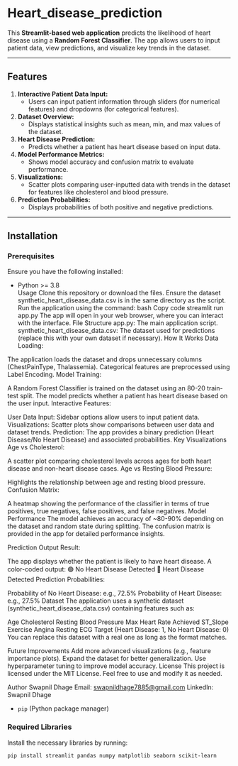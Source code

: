 # Heart_disease_prediction
  

This **Streamlit-based web application** predicts the likelihood of heart disease using a **Random Forest Classifier**. The app allows users to input patient data, view predictions, and visualize key trends in the dataset.  

---

## Features  

1. **Interactive Patient Data Input:**  
   - Users can input patient information through sliders (for numerical features) and dropdowns (for categorical features).  
2. **Dataset Overview:**  
   - Displays statistical insights such as mean, min, and max values of the dataset.  
3. **Heart Disease Prediction:**  
   - Predicts whether a patient has heart disease based on input data.  
4. **Model Performance Metrics:**  
   - Shows model accuracy and confusion matrix to evaluate performance.  
5. **Visualizations:**  
   - Scatter plots comparing user-inputted data with trends in the dataset for features like cholesterol and blood pressure.  
6. **Prediction Probabilities:**  
   - Displays probabilities of both positive and negative predictions.  

---

## Installation  

### Prerequisites  
Ensure you have the following installed:  
- Python >= 3.8  
Usage
Clone this repository or download the files.
Ensure the dataset synthetic_heart_disease_data.csv is in the same directory as the script.
Run the application using the command:
bash
Copy code
streamlit run app.py
The app will open in your web browser, where you can interact with the interface.
File Structure
app.py: The main application script.
synthetic_heart_disease_data.csv: The dataset used for predictions (replace this with your own dataset if necessary).
How It Works
Data Loading:

The application loads the dataset and drops unnecessary columns (ChestPainType, Thalassemia).
Categorical features are preprocessed using Label Encoding.
Model Training:

A Random Forest Classifier is trained on the dataset using an 80-20 train-test split.
The model predicts whether a patient has heart disease based on the user input.
Interactive Features:

User Data Input: Sidebar options allow users to input patient data.
Visualizations: Scatter plots show comparisons between user data and dataset trends.
Prediction: The app provides a binary prediction (Heart Disease/No Heart Disease) and associated probabilities.
Key Visualizations
Age vs Cholesterol:

A scatter plot comparing cholesterol levels across ages for both heart disease and non-heart disease cases.
Age vs Resting Blood Pressure:

Highlights the relationship between age and resting blood pressure.
Confusion Matrix:

A heatmap showing the performance of the classifier in terms of true positives, true negatives, false positives, and false negatives.
Model Performance
The model achieves an accuracy of ~80-90% depending on the dataset and random state during splitting. The confusion matrix is provided in the app for detailed performance insights.

Prediction Output
Result:

The app displays whether the patient is likely to have heart disease.
A color-coded output:
🟢 No Heart Disease Detected
🔴 Heart Disease Detected
Prediction Probabilities:

Probability of No Heart Disease: e.g., 72.5%
Probability of Heart Disease: e.g., 27.5%
Dataset
The application uses a synthetic dataset (synthetic_heart_disease_data.csv) containing features such as:

Age
Cholesterol
Resting Blood Pressure
Max Heart Rate Achieved
ST_Slope
Exercise Angina
Resting ECG
Target (Heart Disease: 1, No Heart Disease: 0)
You can replace this dataset with a real one as long as the format matches.

Future Improvements
Add more advanced visualizations (e.g., feature importance plots).
Expand the dataset for better generalization.
Use hyperparameter tuning to improve model accuracy.
License
This project is licensed under the MIT License. Feel free to use and modify it as needed.

Author
Swapnil Dhage
Email: swapnildhage7885@gmail.com
LinkedIn: Swapnil Dhage
- `pip` (Python package manager)  

### Required Libraries  
Install the necessary libraries by running:  
```bash
pip install streamlit pandas numpy matplotlib seaborn scikit-learn

